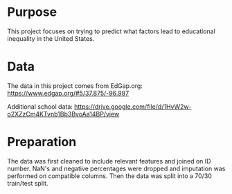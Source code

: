 # Purpose
This project focuses on trying to predict what factors lead to educational inequality in the United States.

# Data
The data in this project comes from EdGap.org: https://www.edgap.org/#5/37.875/-96.987

Additional school data: https://drive.google.com/file/d/1HvW2w-o2XZzCm4KTvnb1Bb3BvoAa14BP/view

# Preparation
The data was first cleaned to include relevant features and joined on ID number. NaN's and negative percentages were dropped and imputation was performed on compatible columns. Then the data was split into a 70/30 train/test split.
